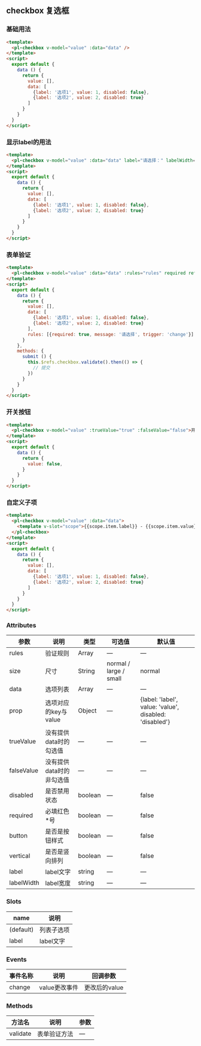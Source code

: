 ## checkbox 复选框

### 基础用法

```html
<template>
  <pl-checkbox v-model="value" :data="data" />
</template>
<script>
  export default {
    data () {
      return {
        value: [],
        data: [
          {label: '选项1', value: 1, disabled: false},
          {label: '选项2', value: 2, disabled: true}
        ]
      }           
    }
  }
</script>
```


### 显示label的用法

```html
<template>
  <pl-checkbox v-model="value" :data="data" label="请选择：" labelWidth="5em" />
</template>
<script>
  export default {
    data () {
      return {
        value: [],
        data: [
          {label: '选项1', value: 1, disabled: false},
          {label: '选项2', value: 2, disabled: true}
        ]
      }
    }
  }
</script>
```


### 表单验证

```html
<template>
  <pl-checkbox v-model="value" :data="data" :rules="rules" required ref="checkbox" />
</template>
<script>
  export default {
    data () {
      return {
        value: [],
        data: [
          {label: '选项1', value: 1, disabled: false},
          {label: '选项2', value: 2, disabled: true}
        ],
        rules: [{required: true, message: '请选择', trigger: 'change'}]
      }
    },
    methods: {
      submit () {
        this.$refs.checkbox.validate().then(() => {
          // 提交
        })        
      }
    }
  }
</script>
```


### 开关按钮

```html
<template>
  <pl-checkbox v-model="value" :trueValue="true" :falseValue="false">开关</pl-checkbox>
</template>
<script>
  export default {
    data () {
      return {
        value: false,
      }
    }
  }
</script>
```




### 自定义子项

```html
<template>
  <pl-checkbox v-model="value" :data="data">
    <template v-slot="scope">{{scope.item.label}} - {{scope.item.value}}</template>
  </pl-checkbox>
</template>
<script>
  export default {
    data () {
      return {
        value: [],
        data: [
          {label: '选项1', value: 1, disabled: false},
          {label: '选项2', value: 2, disabled: true}
        ]
      }
    }
  }
</script>
```


### Attributes
| 参数      | 说明    | 类型      | 可选值       | 默认值   |
|---------- |-------- |---------- |-------------  |-------- |
| rules      | 验证规则   | Array  | —            |   —     |
| size       | 尺寸  | String    | normal / large / small   |  normal    |
| data       | 选项列表   | Array    | — | —   |
| prop       | 选项对应的key与value   | Object    | — | {label: 'label', value: 'value', disabled: 'disabled'}   |
| trueValue  | 没有提供data时的勾选值    | —   | —   | —   |
| falseValue | 没有提供data时的非勾选值    | —   | —   | —   |
| disabled  | 是否禁用状态    | boolean   | —   | false   |
| required   | 必填红色*号    | boolean   | —   | false   |
| button     | 是否是按钮样式    | boolean   | —   | false   |
| vertical   | 是否是竖向排列    | boolean   | —   | false   |
| label      | label文字    | string   | —   | —   |
| labelWidth | label宽度    | string   | —   | —   |

### Slots
| name      | 说明    | 
|---------- |-------- |
| (default)     |   列表子选项   |
| label     |   label文字   |

### Events
| 事件名称      | 说明    | 回调参数      |
|---------- |-------- |---------- |
| change     |   value更改事件   | 更改后的value | 

### Methods
| 方法名 | 说明 | 参数 |
| ---- | ---- | ---- |
| validate | 表单验证方法 | — |
